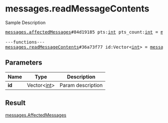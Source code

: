 # messages.readMessageContents

Sample Description

<pre>
<a href="../constructor/messages.affectedMessages">messages.affectedMessages</a>#84d19185 pts:<a href="../type/int.md">int</a> pts_count:<a href="../type/int.md">int</a> = <a href="../type/messages.AffectedMessages.md">messages.AffectedMessages</a>;

---functions---
<a href="../method/messages.readMessageContents.md">messages.readMessageContents</a>#36a73f77 id:Vector&lt;<a href="../type/int.md">int</a>&gt; = <a href="../type/messages.AffectedMessages.md">messages.AffectedMessages</a>;</pre>
## Parameters

| Name | Type | Description |
|------|:----:|-------------|
| **id** | Vector&lt;<a href="../type/int.md">int</a>&gt; | Param description |

## Result

<a href="../type/messages.AffectedMessages.md">messages.AffectedMessages</a>

